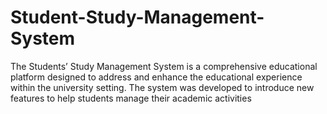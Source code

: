 # Student-Study-Management-System
The Students’ Study Management System is a comprehensive educational platform  designed to address and enhance the educational experience within the university setting.  The system was developed to introduce new features to help students manage their  academic activities
